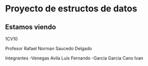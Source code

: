 # Proyecto de estructos de datos
## Estamos viendo

1CV10

Profesor
Rafael Norman Saucedo Delgado

Integrantes
-Venegas Avila Luis Fernando
-Garcia Garcia Cano Ivan 
